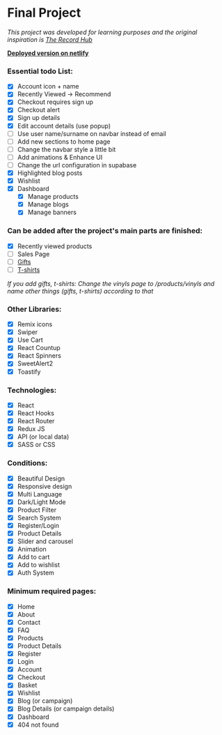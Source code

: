 # Final Project

*This project was developed for learning purposes and the original inspiration is [The Record Hub](https://www.therecordhub.com/)*

**[Deployed version on netlify](https://final-recordhub.netlify.app)**

### Essential todo List:
- [x] Account icon + name
- [x] Recently Viewed -> Recommend
- [x] Checkout requires sign up
- [x] Checkout alert
- [x] Sign up details
- [x] Edit account details (use popup)
- [ ] Use user name/surname on navbar instead of email
- [ ] Add new sections to home page
- [ ] Change the navbar style a little bit
- [ ] Add animations & Enhance UI
- [ ] Change the url configuration in supabase
- [x] Highlighted blog posts
- [x] Wishlist
- [x] Dashboard
    - [x] Manage products
    - [x] Manage blogs
    - [x] Manage banners

### Can be added after the project's main parts are finished:
- [x] Recently viewed products
- [ ] Sales Page
- [ ] [Gifts](https://www.therecordhub.com/collections/gifts)
- [ ] [T-shirts](https://www.therecordhub.com/collections/t-shirts)

*If you add gifts, t-shirts: Change the vinyls page to /products/vinyls and name other things (gifts, t-shirts) according to that*

### Other Libraries:
- [x] Remix icons
- [x] Swiper
- [x] Use Cart
- [x] React Countup
- [x] React Spinners
- [x] SweetAlert2
- [x] Toastify

### Technologies:
- [x] React
- [x] React Hooks
- [x] React Router
- [x] Redux JS
- [x] API (or local data)
- [x] SASS or CSS

### Conditions:
- [x] Beautiful Design
- [x] Responsive design
- [x] Multi Language
- [x] Dark/Light Mode
- [x] Product Filter
- [x] Search System
- [x] Register/Login
- [x] Product Details
- [x] Slider and carousel
- [x] Animation
- [x] Add to cart
- [x] Add to wishlist
- [x] Auth System

### Minimum required pages:
- [x] Home
- [x] About
- [x] Contact
- [x] FAQ
- [x] Products
- [x] Product Details
- [x] Register
- [x] Login
- [x] Account
- [x] Checkout
- [x] Basket
- [x] Wishlist
- [x] Blog (or campaign)
- [x] Blog Details (or campaign details)
- [x] Dashboard
- [x] 404 not found